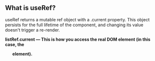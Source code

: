 ## What is useRef?
useRef returns a mutable ref object with a .current property. This object persists for the full lifetime of the component, and changing its value doesn't trigger a re-render.

**listRef.current — This is how you access the real DOM element (in this case, the <ul> element).**



